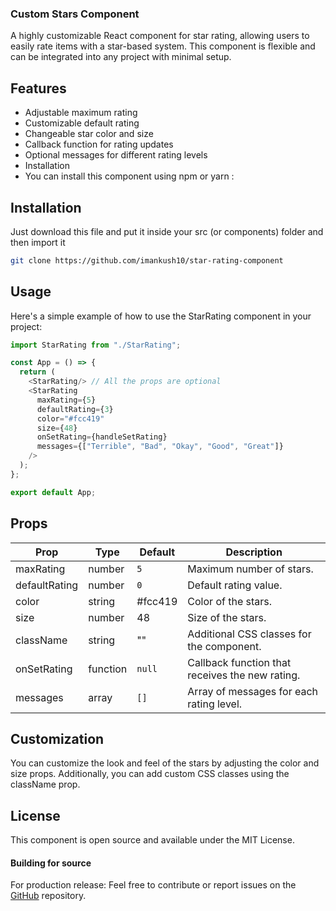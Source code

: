### Custom Stars Component

A highly customizable React component for star rating, allowing users to easily rate items with a star-based system. This component is flexible and can be integrated into any project with minimal setup.

## Features

- Adjustable maximum rating
- Customizable default rating
- Changeable star color and size
- Callback function for rating updates
- Optional messages for different rating levels
- Installation
- You can install this component using npm or yarn
  :

## Installation

Just download this file and put it inside your src (or components) folder and then import it

```bash
git clone https://github.com/imankush10/star-rating-component
```

## Usage

Here's a simple example of how to use the StarRating component in your project:

```javascript
import StarRating from "./StarRating";

const App = () => {
  return (
    <StarRating/> // All the props are optional
    <StarRating
      maxRating={5}
      defaultRating={3}
      color="#fcc419"
      size={48}
      onSetRating={handleSetRating}
      messages={["Terrible", "Bad", "Okay", "Good", "Great"]}
    />
  );
};

export default App;
```

## Props

| Prop          | Type     | Default | Description                                     |
| ------------- | -------- | ------- | ----------------------------------------------- |
| maxRating     | number   | `5`     | Maximum number of stars.                        |
| defaultRating | number   | `0`     | Default rating value.                           |
| color         | string   | #fcc419 | Color of the stars.                             |
| size          | number   | 48      | Size of the stars.                              |
| className     | string   | ""      | Additional CSS classes for the component.       |
| onSetRating   | function | `null`  | Callback function that receives the new rating. |
| messages      | array    | `[]`    | Array of messages for each rating level.        |

## Customization

You can customize the look and feel of the stars by adjusting the color and size props. Additionally, you can add custom CSS classes using the className prop.

## License

This component is open source and available under the MIT License.

#### Building for source

For production release:
Feel free to contribute or report issues on the [GitHub](https://github.com/imankush10/star-rating-component) repository.
